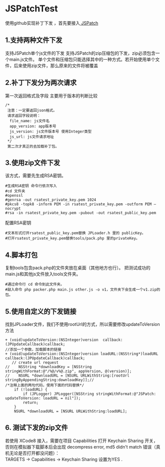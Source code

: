 # JSPatchTest
使用github实现补丁下发 ，首先要接入<a href = "https://github.com/bang590/JSPatch"> JSPatch </a>
## 1.支持两种文件下发
支持JSPatch单个js文件的下发
支持JSPatch的zip压缩包的下发，zip必须包含一个main.js文件。
单个文件和压缩包只能选择其中的一种方式。若开始使用单个文件，后来使用zip文件，那么原来的文件将被覆盖
## 2.补丁下发分为两次请求
第一次返回格式及字段
主要用于版本的判断比较
```
/*
 注意：一定要返回json格式。
 请求返回字段说明：
  file_name: js文件名
  app_version: app版本号
  js_version: js文件版本号 使用Integer类型
  js_url: js文件请求地址
 */
 第二次才真正的去加载补丁包。
 ```
 
 ## 3.使用zip文件下发
 该方式，需要先生成RSA密钥。
 ```
 #生成RSA密钥 命令行依次写入
#cd 文件夹
#openssl
#genrsa -out rsatest_private_key.pem 1024
#pkcs8 -topk8 -inform PEM -in rsatest_private_key.pem -outform PEM –nocrypt
#rsa -in rsatest_private_key.pem -pubout -out rsatest_public_key.pem
```
配置RSA密钥
```
#文本形式打开rsatest_public_key.pem替换 JPLoader.h 里的 publicKey。
#打开rsatest_private_key.pem替换tools/pack.php 里的privateKey。
```

## 4.脚本打包
复制tools包含pack.php的文件夹放在桌面（其他地方也行）。
把测试成功的main.js和其他js文件放入tools文件夹。
```
#通过命令行 cd 命令到此文件夹。
#敲入命令 php packer.php main.js other.js -o v1，文件夹下会生成一个v1.zip的包。
```
## 5.使用自定义的下发链接
找到JPLoader文件，我们不使用rootUrl的方式，所以需要修改updateToVersion方法
```
+ (void)updateToVersion:(NSInteger)version  callback:(JPUpdateCallback)callback;
//添加一个参数，加载脚本的链接
+ (void)updateToVersion:(NSInteger)version loadURL:(NSString*)loadURL callback:(JPUpdateCallback)callback;
   // create url request
//    NSString *downloadKey = [NSString stringWithFormat:@"/%@/v%@.zip", appVersion, @(version)];
//    NSURL *downloadURL = [NSURL URLWithString:[rootUrl stringByAppendingString:downloadKey]];//
/*注释上面的两句代码，使用下面的代码替换*/
    if (!loadURL) {
        if (JPLogger) JPLogger([NSString stringWithFormat:@"JSPatch: updateToVersion: loadURL = nil"]);
        return;
    }
    NSURL *downloadURL = [NSURL URLWithString:loadURL];
```
## 6. 测试下发的zip文件
若使用 XCode8 接入，需要在项目 Capabilities 打开 Keychain Sharing 开关，否则在模拟器下载脚本后会出现 decompress error, md5 didn't match 错误（真机无论是否打开都没问题）：
<br>
TARGETS -> Capabilities -> Keychain Sharing 设置为YES .

